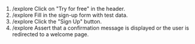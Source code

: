 1. /explore Click on "Try for free" in the header.
2. /explore Fill in the sign-up form with test data.
3. /explore Click the "Sign Up" button.
4. /explore Assert that a confirmation message is displayed or the user is redirected to a welcome page.